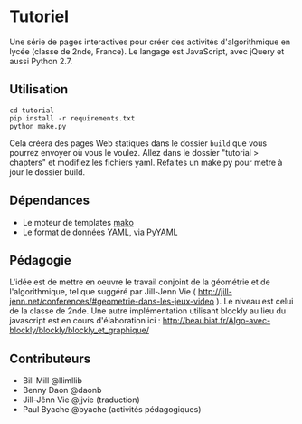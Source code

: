 # Tutoriel 

Une série de pages interactives pour créer des activités d'algorithmique en lycée (classe de 2nde, France). Le langage est JavaScript, avec jQuery et aussi Python 2.7.

## Utilisation

    cd tutorial
    pip install -r requirements.txt
    python make.py

Cela créera des pages Web statiques dans le dossier `build` que vous pourrez envoyer où vous le voulez.
Allez dans le dossier "tutorial > chapters" et modifiez les fichiers yaml.
Refaites un make.py pour metre à jour le dossier build.

## Dépendances

- Le moteur de templates [mako](http://www.makotemplates.org)
- Le format de données [YAML](http://www.yaml.org), via [PyYAML](http://pyyaml.org)

## Pédagogie

L'idée est de mettre en oeuvre le travail conjoint de la géométrie et de l'algorithmique, tel que suggéré par Jill-Jenn Vie ( http://jill-jenn.net/conferences/#geometrie-dans-les-jeux-video ).
Le niveau est celui de la classe de 2nde.
Une autre implémentation utilisant blockly au lieu du javascript est en cours d'élaboration ici : http://beaubiat.fr/Algo-avec-blockly/blockly/blockly_et_graphique/

## Contributeurs

- Bill Mill @llimllib
- Benny Daon @daonb
- Jill-Jênn Vie @jjvie (traduction)
- Paul Byache @byache (activités pédagogiques)
